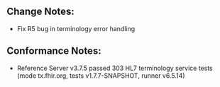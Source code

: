 ## Change Notes:

* Fix R5 bug in terminology error handling

## Conformance Notes:

* Reference Server v3.7.5 passed 303 HL7 terminology service tests (mode tx.fhir.org, tests v1.7.7-SNAPSHOT, runner v6.5.14)
